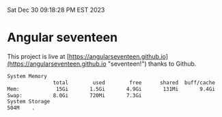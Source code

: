 Sat Dec 30 09:18:28 PM EST 2023

# Angular seventeen


This project is live at [https://angularseventeen.github.io](https://angularseventeen.github.io "seventeen!") thanks to Github.

```bash
System Memory
               total        used        free      shared  buff/cache   available
Mem:            15Gi       1.5Gi       4.9Gi       131Mi       9.4Gi        13Gi
Swap:          8.0Gi       720Mi       7.3Gi
System Storage
504M	.
```
